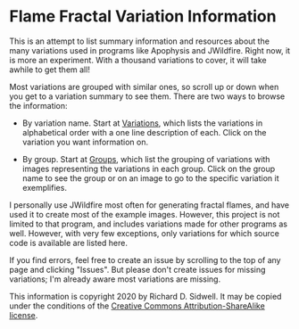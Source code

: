 # Flame Fractal Variation Information
This is an attempt to list summary information and resources about the many variations used in programs like Apophysis and JWildfire. Right now, it is more an experiment. With a thousand variations to cover, it will take awhile to get them all!

Most variations are grouped with similar ones, so scroll up or down when you get to a variation summary to see them. There are two ways to browse the information:

* By variation name. Start at [Variations](Variations.md), which lists the variations in alphabetical order with a one line description of each. Click on the variation you want information on.

* By group. Start at [Groups](Groups.md), which list the grouping of variations with images representing the variations in each group. Click on the group name to see the group or on an image to go to the specific variation it exemplifies.

I personally use JWildfire most often for generating fractal flames, and have used it to create most of the example images. However, this project is not limited to that program, and includes variations made for other programs as well. However, with very few exceptions, only variations for which source code is available are listed here.

If you find errors, feel free to create an issue by scrolling to the top of any page and clicking "Issues". But please don't create issues for missing variations; I'm already aware most variations are missing.

This information is copyright 2020 by Richard D. Sidwell. It may be copied under the conditions of the [Creative Commons Attribution-ShareAlike license](LICENSE.txt).
